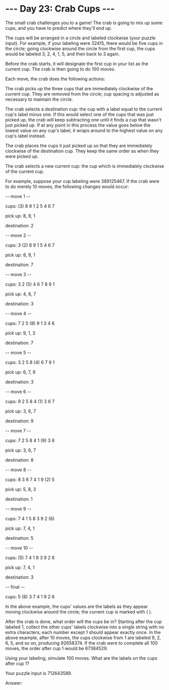 --- Day 23: Crab Cups ---
================================================

The small crab challenges you to a game! The crab is going to mix up some cups, and you have to predict where they'll end up.

The cups will be arranged in a circle and labeled clockwise (your puzzle input). For example, if your labeling were 32415, there would be five cups in the circle; going clockwise around the circle from the first cup, the cups would be labeled 3, 2, 4, 1, 5, and then back to 3 again.

Before the crab starts, it will designate the first cup in your list as the current cup. The crab is then going to do 100 moves.

Each move, the crab does the following actions:


The crab picks up the three cups that are immediately clockwise of the current cup. They are removed from the circle; cup spacing is adjusted as necessary to maintain the circle.

The crab selects a destination cup: the cup with a label equal to the current cup's label minus one. If this would select one of the cups that was just picked up, the crab will keep subtracting one until it finds a cup that wasn't just picked up. If at any point in this process the value goes below the lowest value on any cup's label, it wraps around to the highest value on any cup's label instead.

The crab places the cups it just picked up so that they are immediately clockwise of the destination cup. They keep the same order as when they were picked up.

The crab selects a new current cup: the cup which is immediately clockwise of the current cup.


For example, suppose your cup labeling were 389125467. If the crab were to do merely 10 moves, the following changes would occur:

-- move 1 --

cups: (3) 8  9  1  2  5  4  6  7 

pick up: 8, 9, 1

destination: 2


-- move 2 --

cups:  3 (2) 8  9  1  5  4  6  7 

pick up: 8, 9, 1

destination: 7


-- move 3 --

cups:  3  2 (5) 4  6  7  8  9  1 

pick up: 4, 6, 7

destination: 3


-- move 4 --

cups:  7  2  5 (8) 9  1  3  4  6 

pick up: 9, 1, 3

destination: 7


-- move 5 --

cups:  3  2  5  8 (4) 6  7  9  1 

pick up: 6, 7, 9

destination: 3


-- move 6 --

cups:  9  2  5  8  4 (1) 3  6  7 

pick up: 3, 6, 7

destination: 9


-- move 7 --

cups:  7  2  5  8  4  1 (9) 3  6 

pick up: 3, 6, 7

destination: 8


-- move 8 --

cups:  8  3  6  7  4  1  9 (2) 5 

pick up: 5, 8, 3

destination: 1


-- move 9 --

cups:  7  4  1  5  8  3  9  2 (6)

pick up: 7, 4, 1

destination: 5


-- move 10 --

cups: (5) 7  4  1  8  3  9  2  6 

pick up: 7, 4, 1

destination: 3


-- final --

cups:  5 (8) 3  7  4  1  9  2  6 


In the above example, the cups' values are the labels as they appear moving clockwise around the circle; the current cup is marked with ( ).

After the crab is done, what order will the cups be in? Starting after the cup labeled 1, collect the other cups' labels clockwise into a single string with no extra characters; each number except 1 should appear exactly once. In the above example, after 10 moves, the cups clockwise from 1 are labeled 9, 2, 6, 5, and so on, producing 92658374. If the crab were to complete all 100 moves, the order after cup 1 would be 67384529.

Using your labeling, simulate 100 moves. What are the labels on the cups after cup 1?


Your puzzle input is 712643589.

Answer:  

